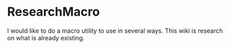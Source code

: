 # ResearchMacro
I would like to do a macro utility to use in several ways. This wiki is research on what is already existing.
